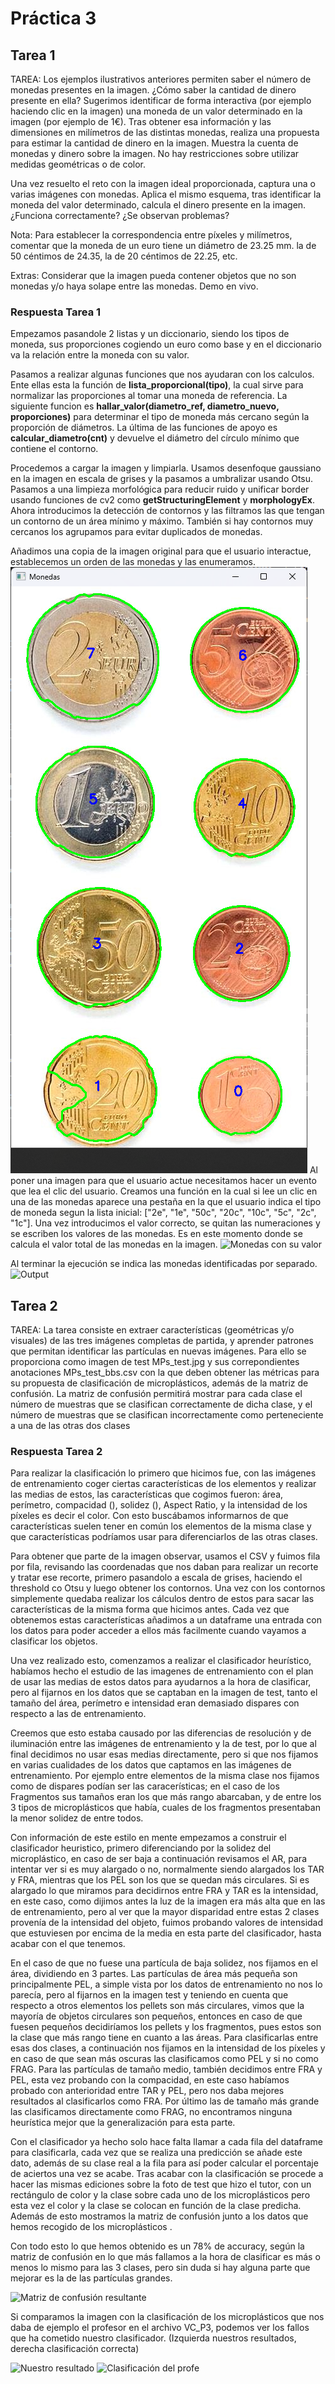 # Práctica 3
## Tarea 1
TAREA: Los ejemplos ilustrativos anteriores permiten saber el número de monedas presentes en la imagen. ¿Cómo saber la cantidad de dinero presente en ella? Sugerimos identificar de forma interactiva (por ejemplo haciendo clic en la imagen) una moneda de un valor determinado en la imagen (por ejemplo de 1€). Tras obtener esa información y las dimensiones en milímetros de las distintas monedas, realiza una propuesta para estimar la cantidad de dinero en la imagen. Muestra la cuenta de monedas y dinero sobre la imagen. No hay restricciones sobre utilizar medidas geométricas o de color.

Una vez resuelto el reto con la imagen ideal proporcionada, captura una o varias imágenes con monedas. Aplica el mismo esquema, tras identificar la moneda del valor determinado, calcula el dinero presente en la imagen. ¿Funciona correctamente? ¿Se observan problemas?

Nota: Para establecer la correspondencia entre píxeles y milímetros, comentar que la moneda de un euro tiene un diámetro de 23.25 mm. la de 50 céntimos de 24.35, la de 20 céntimos de 22.25, etc.

Extras: Considerar que la imagen pueda contener objetos que no son monedas y/o haya solape entre las monedas. Demo en vivo.

### Respuesta Tarea 1

Empezamos pasandole 2 listas y un diccionario, siendo los tipos de moneda, sus proporciones cogiendo un euro como base y en el diccionario va la relación entre la moneda con su valor.

Pasamos a realizar algunas funciones que nos ayudaran con los calculos. Ente ellas esta la función de **lista_proporcional(tipo)**, la cual sirve para normalizar las proporciones al tomar una moneda de referencia. La siguiente funcion es **hallar_valor(diametro_ref, diametro_nuevo, proporciones)** para determinar el tipo de moneda más cercano según la proporción de diámetros. La última de las funciones de apoyo es **calcular_diametro(cnt)** y devuelve el diámetro del círculo mínimo que contiene el contorno.

Procedemos a cargar la imagen y limpiarla. Usamos desenfoque gaussiano en la imagen en escala de grises y la pasamos a umbralizar usando Otsu. Pasamos a una limpieza morfológica para reducir ruido y unificar border usando funciones de cv2 como **getStructuringElement** y **morphologyEx**.
Ahora introducimos la detección de contornos y las filtramos las que tengan un contorno de un área mínimo y máximo. También si hay contornos muy cercanos los agrupamos para evitar duplicados de monedas.

Añadimos una copia de la imagen original para que el usuario interactue, establecemos un orden de las monedas y las enumeramos.
![Monedas enumeradas](image.png)
Al poner una imagen para que el usuario actue necesitamos hacer un evento que lea el clic del usuario. Creamos una función en la cual si lee un clic en una de las monedas aparece una pestaña en la que el usuario indica el tipo de moneda segun la lista inicial: ["2e", "1e", "50c", "20c", "10c", "5c", "2c", "1c"]. Una vez introducimos el valor correcto, se quitan las numeraciones y se escriben los valores de las monedas.
Es en este momento donde se calcula el valor total de las monedas en la imagen.
![Monedas con su valor](image-1.png)

Al terminar la ejecución se indica las monedas identificadas por separado.
![Output](image-2.png)


## Tarea 2
TAREA: La tarea consiste en extraer características (geométricas y/o visuales) de las tres imágenes completas de partida, y aprender patrones que permitan identificar las partículas en nuevas imágenes. Para ello se proporciona como imagen de test MPs_test.jpg y sus correpondientes anotaciones MPs_test_bbs.csv con la que deben obtener las métricas para su propuesta de clasificación de microplásticos, además de la matriz de confusión. La matriz de confusión permitirá mostrar para cada clase el número de muestras que se clasifican correctamente de dicha clase, y el número de muestras que se clasifican incorrectamente como perteneciente a una de las otras dos clases

### Respuesta Tarea 2
Para realizar la clasificación lo primero que hicimos fue, con las imágenes de entrenamiento coger ciertas características de los elementos y realizar las medias de estos, las características que cogimos fueron: área, perímetro, compacidad (), solidez (), Aspect Ratio, y la intensidad de los píxeles es decir el color. Con esto buscábamos informarnos de que características suelen tener en común los elementos de la misma clase y que características podríamos usar para diferenciarlos de las otras clases.

Para obtener que parte de la imagen observar, usamos el CSV y fuimos fila por fila, revisando las coordenadas que nos daban para realizar un recorte y tratar ese recorte, primero pasandolo a escala de grises, haciendo el threshold co Otsu y luego obtener los contornos. Una vez con los contornos simplemente quedaba realizar los cálculos dentro de estos para sacar las características de la misma forma que hicimos antes. Cada vez que obtenemos estas características añadimos a un dataframe una entrada con los datos para poder acceder a ellos más facilmente cuando vayamos a clasificar los objetos.

Una vez realizado esto, comenzamos a realizar el clasificador heurístico, habíamos hecho el estudio de las imagenes de entrenamiento con el plan de usar las medias de estos datos para ayudarnos a la hora de clasificar, pero al fijarnos en los datos que se captaban en la imagen de test, tanto el tamaño del área, perímetro e intensidad eran demasiado dispares con respecto a las de entrenamiento. 

Creemos que esto estaba causado por las diferencias de resolución y de iluminación entre las imágenes de entrenamiento y la de test, por lo que al final decidimos no usar esas medias directamente, pero si que nos fijamos en varias cualidades de los datos que captamos en las imágenes de entrenamiento. Por ejemplo entre elementos de la misma clase nos fijamos como de dispares podían ser las caracerísticas; en el caso de los Fragmentos sus tamaños eran los que más rango abarcaban, y de entre los 3 tipos de microplásticos que había, cuales de los fragmentos presentaban la menor solidez de entre todos. 

Con información de este estilo en mente empezamos a construir el clasificador heuristico, primero diferenciando por la solidez del microplástico, en caso de ser baja a continuación revisamos el AR, para intentar ver si es muy alargado o no, normalmente siendo alargados los TAR y FRA, mientras que los PEL son los que se quedan más circulares. Si es alargado lo que miramos para decidirnos entre FRA y TAR es la intensidad, en este caso, como dijimos antes la luz de la imagen era más alta que en las de entrenamiento, pero al ver que la mayor disparidad entre estas 2 clases provenía de la intensidad del objeto, fuimos probando valores de intensidad que estuviesen por encima de la media en esta parte del clasificador, hasta acabar con el que tenemos.

En el caso de que no fuese una partícula de baja solidez, nos fijamos en el área, dividiendo en 3 partes. Las partículas de área más pequeña son principalmente PEL, a simple vista por los datos de entrenamiento no nos lo parecía, pero al fijarnos en la imagen test y teniendo en cuenta que respecto a otros elementos los pellets son más circulares, vimos que la mayoría de objetos circulares son pequeños, entonces en caso de que fuesen pequeños decidiríamos los pellets y los fragmentos, pues estos son la clase que más rango tiene en cuanto a las áreas. Para clasificarlas entre esas dos clases, a continuación nos fijamos en la intensidad de los píxeles y en caso de que sean más oscuras las clasificamos como PEL y si no como FRAG. Para las partículas de tamaño medio, también decidimos entre FRA y PEL, esta vez probando con la compacidad, en este caso habíamos probado con anterioridad entre TAR y PEL, pero nos daba mejores resultados al clasificarlos como FRA. Por último las de tamaño más grande las clasificamos directamente como FRAG, no encontramos ninguna heurística mejor que la generalización para esta parte.

Con el clasificador ya hecho solo hace falta llamar a cada fila del dataframe para clasificarla, cada vez que se realiza una predicción se añade este dato, además de su clase real a la fila para así poder calcular el porcentaje de aciertos una vez se acabe. Tras acabar con la clasificación se procede a hacer las mismas ediciones sobre la foto de test que hizo el tutor, con un rectángulo de color y la clase sobre cada uno de los microplásticos pero esta vez el color y la clase se colocan en función de la clase predicha. Además de esto mostramos la matriz de confusión junto a los datos que hemos recogido de los microplásticos .

Con todo esto lo que hemos obtenido es un 78% de accuracy, según la matriz de confusión en lo que más fallamos a la hora de clasificar es más o menos lo mismo para las 3 clases, pero sin duda si hay alguna parte que mejorar es la de las partículas grandes. 

![Matriz de confusión resultante](MatrizConfuAlumnos.png)

Si comparamos la imagen con la clasificación de los microplásticos que nos daba de ejemplo el profesor en el archivo VC_P3, podemos ver los fallos que ha cometido nuestro clasificador. (Izquierda nuestros resultados, derecha clasificación correcta)

<p float="left">
  <img src="CLAS_ALUMNO.png" alt="Nuestro resultado" width="400"/>
  <img src="CLAS_PROFE.png" alt="Clasificación del profe" width="400"/>
</p>